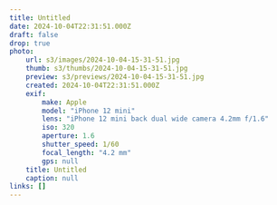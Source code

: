 ```yaml
---
title: Untitled
date: 2024-10-04T22:31:51.000Z
draft: false
drop: true
photo:
    url: s3/images/2024-10-04-15-31-51.jpg
    thumb: s3/thumbs/2024-10-04-15-31-51.jpg
    preview: s3/previews/2024-10-04-15-31-51.jpg
    created: 2024-10-04T22:31:51.000Z
    exif:
        make: Apple
        model: "iPhone 12 mini"
        lens: "iPhone 12 mini back dual wide camera 4.2mm f/1.6"
        iso: 320
        aperture: 1.6
        shutter_speed: 1/60
        focal_length: "4.2 mm"
        gps: null
    title: Untitled
    caption: null
links: []
---
```

